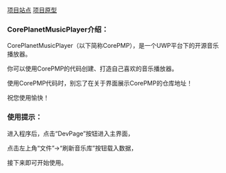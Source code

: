 <a href="http://pigeon_ming.jsppc.asia/index.php/coreplanetmusicplayer">项目站点</a>
<a href="http://pigeon_ming.jsppc.asia/index.php/planetmusicplayer">项目原型</a>
<h3>CorePlanetMusicPlayer介绍：</h3>
<p>CorePlanetMusicPlayer（以下简称CorePMP），是一个UWP平台下的开源音乐播放器。</p>
<p>你可以使用CorePMP的代码创建、打造自己喜欢的音乐播放器。</p>
<p>使用CorePMP代码时，别忘了在关于界面展示CorePMP的仓库地址！</p>
<p>祝您使用愉快！</p>

<h3>使用提示：</h3> 
<p>进入程序后，点击“DevPage”按钮进入主界面，</p> 
<p>点击左上角“文件”->“刷新音乐库”按钮载入数据，</p> 
<p>接下来即可开始使用。</p> 
